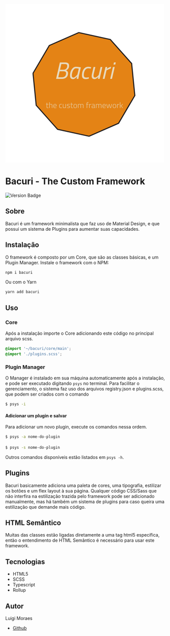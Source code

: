 ![Bacuri logo](Bacuri.png)
# Bacuri - The Custom Framework

![Version Badge](https://badgen.net/badge/version/0.1.0-alpha/green)

## Sobre

Bacuri é um framework minimalista que faz uso de Material Design, e que possui
um sistema de Plugins para aumentar suas capacidades.

## Instalação

O framework é composto por um Core, que são as classes básicas, e um Plugin Manager.
Instale o framework com o NPM:

```bash
npm i bacuri
```

Ou com o Yarn
```bash
yarn add bacuri
```

## Uso
### Core
Após a instalação importe o Core adicionando este código no principal arquivo scss.

```scss
@import '~/bacuri/core/main';
@import './plugins.scss';
```

### Plugin Manager
O Manager é instalado em sua máquina automaticamente após a instalação, e pode ser executado digitando ```psys``` no terminal. Para facilitar o gerenciamento, o sistema faz uso dos arquivos registry.json e plugins.scss, que podem ser criados com o comando
```bash
$ psys -i
```
#### Adicionar um plugin e salvar
Para adicionar um novo plugin, execute os comandos nessa ordem.
```bash
$ psys -a nome-do-plugin

$ psys -s nome-do-plugin
```

Outros comandos disponíveis estão listados em ```psys -h```.

## Plugins

Bacuri basicamente adiciona uma paleta de cores, uma tipografia, estilizar
os botões e um flex layout à sua página. Qualquer código CSS/Sass que não
interfira na estilização trazida pelo framework pode ser adicionado manualmente,
mas há também um sistema de plugins para caso queira uma estilização que demande
mais código.

## HTML Semântico

Muitas das classes estão ligadas diretamente a uma tag html5 específica,
então o entendimento de HTML Semântico é necessário para usar este framework.

## Tecnologias

-   HTML5
-   SCSS
-   Typescript
-   Rollup

## Autor

Luigi Moraes

-   [Github](https://github.com/luigi-ms)
